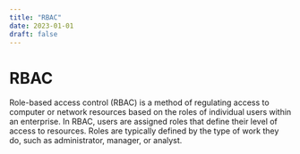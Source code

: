 ```yaml
---
title: "RBAC"
date: 2023-01-01
draft: false
---
```


# RBAC

Role-based access control (RBAC) is a method of regulating access to computer or network resources based on the roles of individual users within an enterprise. In RBAC, users are assigned roles that define their level of access to resources. Roles are typically defined by the type of work they do, such as administrator, manager, or analyst.
